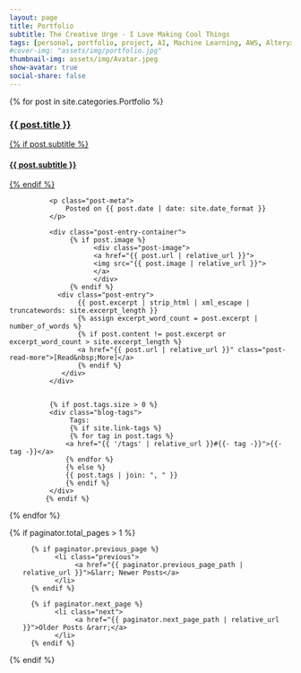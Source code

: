 ```yaml
---
layout: page
title: Portfolio
subtitle: The Creative Urge - I Love Making Cool Things
tags: [personal, portfolio, project, AI, Machine Learning, AWS, Alteryx, Tableau, Python]
#cover-img: "assets/img/portfolio.jpg"
thumbnail-img: assets/img/Avatar.jpeg
show-avatar: true
social-share: false
---
```


<div class="posts-list">
  {% for post in site.categories.Portfolio %}
               <article class="post-preview">
               <a href="{{ post.url | relative_url }}">
                 <h3 class="post-title">{{ post.title }}</h3>
               {% if post.subtitle %}
                       <h4 class="post-subtitle">
                       {{ post.subtitle }}
                      </h4>
                 {% endif %}
               </a>

              <p class="post-meta">
                  Posted on {{ post.date | date: site.date_format }}
              </p>

              <div class="post-entry-container">
                   {% if post.image %}
                         <div class="post-image">
                         <a href="{{ post.url | relative_url }}">
                         <img src="{{ post.image | relative_url }}">
                         </a>
                         </div>
                   {% endif %}
                <div class="post-entry">
                     {{ post.excerpt | strip_html | xml_escape | truncatewords: site.excerpt_length }}
                     {% assign excerpt_word_count = post.excerpt | number_of_words %}
                     {% if post.content != post.excerpt or excerpt_word_count > site.excerpt_length %}
                     <a href="{{ post.url | relative_url }}" class="post-read-more">[Read&nbsp;More]</a>
                     {% endif %}
                 </div>
              </div>


              {% if post.tags.size > 0 %}
              <div class="blog-tags">
                   Tags:
                   {% if site.link-tags %}
                   {% for tag in post.tags %}
                  <a href="{{ '/tags' | relative_url }}#{{- tag -}}">{{- tag -}}</a>
                  {% endfor %}
                  {% else %}
                  {{ post.tags | join: ", " }}
                  {% endif %}
              </div>
             {% endif %}

   </article>
  {% endfor %}
</div>

{% if paginator.total_pages > 1 %}
<ul class="pager main-pager">

      {% if paginator.previous_page %}
            <li class="previous">
                 <a href="{{ paginator.previous_page_path | relative_url }}">&larr; Newer Posts</a>
            </li>
      {% endif %}

      {% if paginator.next_page %}
            <li class="next">
                 <a href="{{ paginator.next_page_path | relative_url }}">Older Posts &rarr;</a>
            </li>
      {% endif %}
</ul>
{% endif %}
